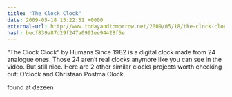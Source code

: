 ```yaml
---
title: "The Clock Clock"
date: 2009-05-18 15:22:51 +0000
external-url: http://www.todayandtomorrow.net/2009/05/18/the-clock-clock/
hash: becf839a87d29f247a0991ee94428f5e
---
```


“The Clock Clock” by Humans Since 1982 is a digital clock made from 24 analogue ones. Those 24 aren’t real clocks anymore like you can see in the video. But still nice.
Here are 2 other similar clocks projects worth checking out: O’clock and Christaan Postma Clock.











found at dezeen

